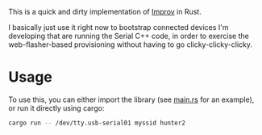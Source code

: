 This is a quick and dirty implementation of [Improv](https://www.improv-wifi.com) in Rust.

I basically just use it right now to bootstrap connected devices I'm developing that are running the
Serial C++ code, in order to exercise the web-flasher-based provisioning without having to go
clicky-clicky-clicky.

# Usage

To use this, you can either import the library (see [main.rs](src/main.rs) for an example), or run
it directly using cargo:

```bash
cargo run -- /dev/tty.usb-serial01 myssid hunter2
```
